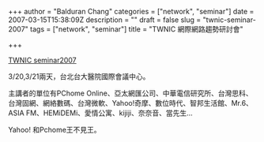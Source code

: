 +++
author = "Balduran Chang"
categories = ["network", "seminar"]
date = 2007-03-15T15:38:09Z
description = ""
draft = false
slug = "twnic-seminar-2007"
tags = ["network", "seminar"]
title = "TWNIC 網際網路趨勢研討會"

+++


[TWNIC seminar2007](http://www.seminar2007.twnic.tw/ "TWNIC seminar2007")

3/20,3/21兩天，台北台大醫院國際會議中心。

主講者的單位有PChome Online、亞太網匯公司、中華電信研究所、台灣思科、台灣固網、網絡數碼、台灣微軟、Yahoo!奇摩、數位時代、智邦生活館、Mr.6、ASIA FM、HEMiDEMi、愛情公寓、kijiji、奈奈音、當先生…

Yahoo! 和Pchome王不見王。

